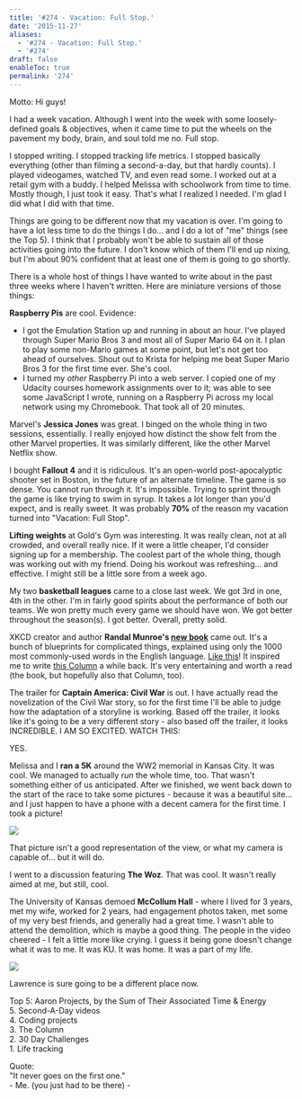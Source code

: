 ```yaml
---
title: '#274 - Vacation: Full Stop.'
date: '2015-11-27'
aliases:
  - '#274 - Vacation: Full Stop.'
  - '#274'
draft: false
enableToc: true
permalink: '274'
---
```


Motto: Hi guys!  
  
I had a week vacation. Although I went into the week with some loosely-defined goals & objectives, when it came time to put the wheels on the pavement my body, brain, and soul told me no. Full stop.  
  
I stopped writing. I stopped tracking life metrics. I stopped basically everything (other than filming a second-a-day, but that hardly counts). I played videogames, watched TV, and even read some. I worked out at a retail gym with a buddy. I helped Melissa with schoolwork from time to time. Mostly though, I just took it easy. That's what I realized I needed. I'm glad I did what I did with that time.   
  
Things are going to be different now that my vacation is over. I'm going to have a lot less time to do the things I do... and I do a lot of "me" things (see the Top 5). I think that I probably won't be able to sustain all of those activities going into the future. I don't know which of them I'll end up nixing, but I'm about 90% confident that at least one of them is going to go shortly.   
  
There is a whole host of things I have wanted to write about in the past three weeks where I haven't written. Here are miniature versions of those things:  
  
**Raspberry Pis** are cool. Evidence:  
* I got the Emulation Station up and running in about an hour. I've played through Super Mario Bros 3 and most all of Super Mario 64 on it. I plan to play some non-Mario games at some point, but let's not get too ahead of ourselves. Shout out to Krista for helping me beat Super Mario Bros 3 for the first time ever. She's cool.
* I turned my _other_ Raspberry Pi into a web server. I copied one of my Udacity courses homework assignments over to it; was able to see some JavaScript I wrote, running on a Raspberry Pi across my local network using my Chromebook. That took all of 20 minutes.

Marvel's **Jessica Jones** was great. I binged on the whole thing in two sessions, essentially. I really enjoyed how distinct the show felt from the other Marvel properties. It was similarly different, like the other Marvel Netflix show.  
  
I bought **Fallout 4** and it is ridiculous. It's an open-world post-apocalyptic shooter set in Boston, in the future of an alternate timeline. The game is so dense. You cannot run through it. It's impossible. Trying to sprint through the game is like trying to swim in syrup. It takes a lot longer than you'd expect, and is really sweet. It was probably **70%** of the reason my vacation turned into "Vacation: Full Stop".  
  
**Lifting weights** at Gold's Gym was interesting. It was really clean, not at all crowded, and overall really nice. If it were a little cheaper, I'd consider signing up for a membership. The coolest part of the whole thing, though was working out with my friend. Doing his workout was refreshing... and effective. I might still be a little sore from a week ago.  
  
My two **basketball leagues** came to a close last week. We got 3rd in one, 4th in the other. I'm in fairly good spirits about the performance of both our teams. We won pretty much every game we should have won. We got better throughout the season(s). I got better. Overall, pretty solid.  
  
XKCD creator and author **Randal Munroe's [new book](http://www.amazon.com/Thing-Explainer-Complicated-Stuff-Simple/dp/0544668251/ref=sr%5F1%5F1?ie=UTF8&qid=1448670181&sr=8-1&keywords=thing+explainer)** came out. It's a bunch of blueprints for complicated things, explained using only the 1000 most commonly-used words in the English language. [Like this](https://xkcd.com/1133/)! It inspired me to write [this Column](http://www.aarongilly.com/266) a while back. It's very entertaining and worth a read (the book, but hopefully also that Column, too).  
  
The trailer for **Captain America: Civil War** is out. I have actually read the novelization of the Civil War story, so for the first time I'll be able to judge how the adaptation of a storyline is working. Based off the trailer, it looks like it's going to be a very different story - also based off the trailer, it looks INCREDIBLE. I AM SO EXCITED. WATCH THIS:  
  
  
YES.

  
Melissa and I **ran a 5K** around the WW2 memorial in Kansas City. It was cool. We managed to actually _run_ the whole time, too. That wasn't something either of us anticipated. After we finished, we went back down to the start of the race to take some pictures - because it was a beautiful site... and I just happen to have a phone with a decent camera for the first time. I took a picture!  
  
  
[![](assets/274-1.jpg)](http://2.bp.blogspot.com/-7aePMYebY3o/Vljw5fVy07I/AAAAAAACByY/a9m5KrV2uSk/s1600/IMG%5F20151114%5F211540.jpg)

  
That picture isn't a good representation of the view, or what my camera is capable of... but it will do.  
  
I went to a discussion featuring **The Woz**. That was cool. It wasn't really aimed at me, but still, cool.  
  
The University of Kansas demoed **McCollum Hall** \- where I lived for 3 years, met my wife, worked for 2 years, had engagement photos taken, met some of my very best friends, and generally had a great time. I wasn't able to attend the demolition, which is maybe a good thing. The people in the video cheered - I felt a little more like crying. I guess it being gone doesn't change what it was to me. It was KU. It was home. It was a part of my life.   
  
  
[![](assets/274-2.jpg)](http://4.bp.blogspot.com/-d98QIM6vN6o/VljyS3bENgI/AAAAAAACB0M/9yBl2LCpnzo/s1600/IMG%5F1424.jpg)

  
Lawrence is sure going to be a different place now.  
  
Top 5: Aaron Projects, by the Sum of Their Associated Time & Energy  
5\. Second-A-Day videos  
4\. Coding projects  
3\. The Column  
2\. 30 Day Challenges  
1\. Life tracking  
  
Quote:   
"It never goes on the first one."   
\- Me. (you just had to be there) -

